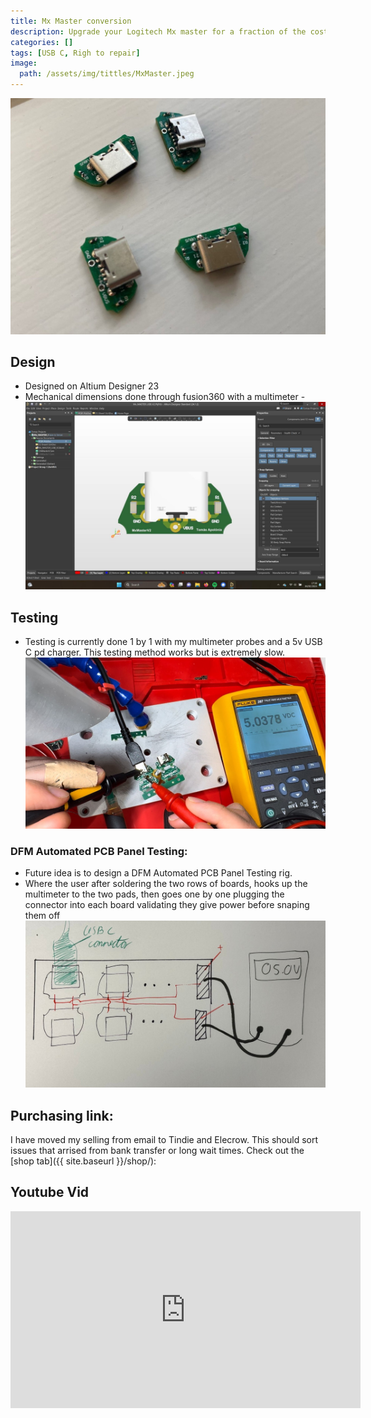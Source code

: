 ```yaml
---
title: Mx Master conversion 
description: Upgrade your Logitech Mx master for a fraction of the cost of a new mouse. Logitech has been quite lazy and its only significant upgrade has been the inclusion of USB-C in their latest model, the MX Master s3, priced at a hefty £110! 
categories: []
tags: [USB C, Righ to repair]
image: 
  path: /assets/img/tittles/MxMaster.jpeg
---
```


![components](/assets/img/Mx/componentsMxMaster.jpg)

## Design 
- Designed on Altium Designer 23
- Mechanical dimensions done through fusion360 with a multimeter 
-![sc](/assets/img/Mx/pcbMXAltium.jpeg) 
## Testing 
- Testing is currently done 1 by 1 with my multimeter probes and a 5v USB C pd charger. This testing method works but is extremely slow. 
![testing](/assets/img/Mx/testingMx.jpg)
### DFM Automated PCB Panel Testing:
- Future idea is to design a DFM Automated PCB Panel Testing rig. 
- Where the user after soldering the two rows of boards, hooks up the multimeter to the two pads, then goes one by one plugging the connector into each board validating they give power before snaping them off
![testing2](/assets/img/Mx/testingMethod.jpeg)

## Purchasing link: 
I have moved my selling from email to Tindie and Elecrow. This should sort issues that arrised from bank transfer or long wait times. Check out the [shop tab]({{ site.baseurl }}/shop/):

##  Youtube Vid

<iframe width="560" height="315" src="https://www.youtube.com/embed/7H0c4LIKN6c?si=8uvWQan4I96r5do0" title="YouTube video player" frameborder="0" allow="accelerometer; autoplay; clipboard-write; encrypted-media; gyroscope; picture-in-picture; web-share" allowfullscreen></iframe>
